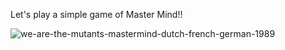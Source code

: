 
Let's play a simple game of Master Mind!!





![we-are-the-mutants-mastermind-dutch-french-german-1989](https://github.com/ariatgz/MasterMind/assets/100978388/0591b4a9-24ef-45c1-a05d-dfa4da72585a)
